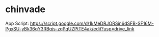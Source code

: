 # chinvade

App Script: https://script.google.com/d/1kMeDRJORSin6dSFB-SF16M-PgxSU-yBk36qY3RBqjs-zqPqUZPtTE4ak/edit?usp=drive_link
